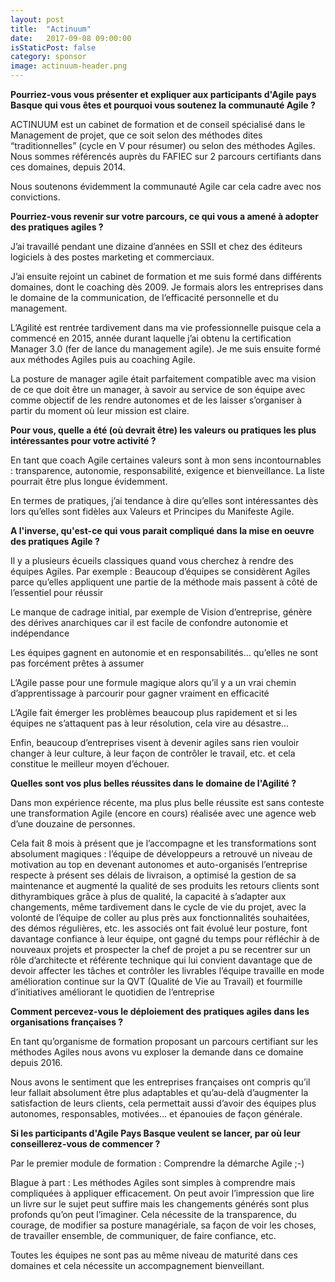 ```yaml
---
layout: post
title:  "Actinuum"
date:   2017-09-08 09:00:00
isStaticPost: false
category: sponsor
image: actinuum-header.png
---
```


**Pourriez-vous vous présenter et expliquer aux participants d'Agile pays Basque qui vous êtes et pourquoi vous soutenez la communauté Agile ?**

ACTINUUM est un cabinet de formation et de conseil spécialisé dans le Management de projet, que ce soit selon des méthodes dites “traditionnelles” (cycle en V pour résumer) ou selon des méthodes Agiles.
Nous sommes référencés auprès du FAFIEC sur 2 parcours certifiants dans ces domaines, depuis 2014.

Nous soutenons évidemment la communauté Agile car cela cadre avec nos convictions.

**Pourriez-vous revenir sur votre parcours, ce qui vous a amené à adopter des pratiques agiles ?**

J’ai travaillé pendant une dizaine d’années en SSII et chez des éditeurs logiciels à des postes marketing et commerciaux.

J’ai ensuite rejoint un cabinet de formation et me suis formé dans différents domaines, dont le coaching dès 2009. Je formais alors les entreprises dans le domaine de la communication, de l’efficacité personnelle et du management.

L’Agilité est rentrée tardivement dans ma vie professionnelle puisque cela a commencé en 2015, année durant laquelle j’ai obtenu la certification Manager 3.0 (fer de lance du management agile). Je me suis ensuite formé aux méthodes Agiles puis au coaching Agile.

La posture de manager agile était parfaitement compatible avec ma vision de ce que doit être un manager, à savoir au service de son équipe avec comme objectif de les rendre autonomes et de les laisser s’organiser à partir du moment où leur mission est claire.

**Pour vous, quelle a été (où devrait être) les valeurs ou pratiques les plus intéressantes pour votre activité ?**

En tant que coach Agile certaines valeurs sont à mon sens incontournables : transparence, autonomie, responsabilité, exigence et bienveillance.
La liste pourrait être plus longue évidemment.

En termes de pratiques, j’ai tendance à dire qu’elles sont intéressantes dès lors qu’elles sont fidèles aux Valeurs et Principes du Manifeste Agile.

**A l'inverse, qu'est-ce qui vous parait compliqué dans la mise en oeuvre des pratiques Agile ?**

Il y a plusieurs écueils classiques quand vous cherchez à rendre des équipes Agiles. Par exemple :
Beaucoup d’équipes se considèrent Agiles parce qu’elles appliquent une partie de la méthode mais passent à côté de l’essentiel pour réussir

Le manque de cadrage initial, par exemple de Vision d’entreprise, génère des dérives anarchiques car il est facile de confondre autonomie et indépendance

Les équipes gagnent en autonomie et en responsabilités… qu’elles ne sont pas forcément prêtes à assumer

L’Agile passe pour une formule magique alors qu’il y a un vrai chemin d’apprentissage à parcourir pour gagner vraiment en efficacité

L’Agile fait émerger les problèmes beaucoup plus rapidement et si les équipes ne s’attaquent pas à leur résolution, cela vire au désastre...

Enfin, beaucoup d’entreprises visent à devenir agiles sans rien vouloir changer à leur culture, à leur façon de contrôler le travail, etc. et cela constitue le meilleur moyen d’échouer.

**Quelles sont vos plus belles réussites dans le domaine de l'Agilité ?**

Dans mon expérience récente, ma plus plus belle réussite est sans conteste une transformation Agile (encore en cours) réalisée avec une agence web d’une douzaine de personnes.

Cela fait 8 mois à présent que je l’accompagne et les transformations sont absolument magiques :
l’équipe de développeurs a retrouvé un niveau de motivation au top en devenant autonomes et auto-organisés
l’entreprise respecte à présent ses délais de livraison, a optimisé la gestion de sa maintenance et augmenté la qualité de ses produits les retours clients sont dithyrambiques grâce à plus de qualité, la capacité à s’adapter aux changements, même tardivement dans le cycle de vie du projet, avec la volonté de l’équipe de coller au plus près aux fonctionnalités souhaitées, des démos régulières, etc. les associés ont fait évolué leur posture, font davantage confiance à leur équipe, ont gagné du temps pour réfléchir à de nouveaux projets et prospecter la chef de projet a pu se recentrer sur un rôle d’architecte et référente technique qui lui convient davantage que de devoir affecter les tâches et contrôler les livrables l’équipe travaille en mode amélioration continue sur la QVT (Qualité de Vie au Travail) et fourmille d’initiatives améliorant le quotidien de l’entreprise

**Comment percevez-vous le déploiement des pratiques agiles dans les organisations françaises ?**

En tant qu’organisme de formation proposant un parcours certifiant sur les méthodes Agiles nous avons vu exploser la demande dans ce domaine depuis 2016.

Nous avons le sentiment que les entreprises françaises ont compris qu’il leur fallait absolument être plus adaptables et qu’au-delà d’augmenter la satisfaction de leurs clients, cela permettait aussi d’avoir des équipes plus autonomes, responsables, motivées… et épanouies de façon générale.

**Si les participants d'Agile Pays Basque veulent se lancer, par où leur conseillerez-vous de commencer ?**

Par le premier module de formation : Comprendre la démarche Agile ;-)

Blague à part : Les méthodes Agiles sont simples à comprendre mais compliquées à appliquer efficacement. On peut avoir l’impression que lire un livre sur le sujet peut suffire mais les changements générés sont plus profonds qu’on peut l’imaginer.
Cela nécessite de la transparence, du courage, de modifier sa posture managériale, sa façon de voir les choses, de travailler ensemble, de communiquer, de faire confiance, etc.

Toutes les équipes ne sont pas au même niveau de maturité dans ces domaines et cela nécessite un accompagnement bienveillant.